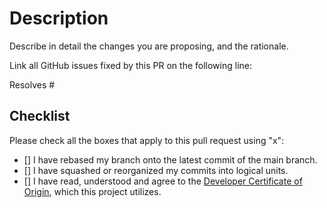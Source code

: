 # Description

Describe in detail the changes you are proposing, and the rationale.

Link all GitHub issues fixed by this PR on the following line:

Resolves #

## Checklist

Please check all the boxes that apply to this pull request using "x":

- [] I have rebased my branch onto the latest commit of the main branch.
- [] I have squashed or reorganized my commits into logical units.
- [] I have read, understood and agree to the [Developer Certificate of Origin](../blob/main/DCO.md), which this project
  utilizes.
